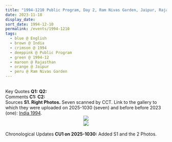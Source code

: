 ```yaml
---
title: "1994-1210 Public Program, Day 2, Ram Nivas Garden, Jaipur, Rajasthan, India"
date: 2023-11-18
display_date: 
sort_date: 1994-12-10
permalink: /events/1994-1210
tags:
  - blue @ English
  - brown @ India
  - crimson @ 1994
  - deeppink @ Public Program
  - green @ 1994-12
  - maroon @ Rajasthan
  - orange @ Jaipur
  - peru @ Ram Nivas Garden
---
```


<br>

<wave-list>
  <list-title color="DarkSeaGreen" width="55">Key Quotes</list-title>
  <list-item color="BlanchedAlmond" width="280"><b>Q1:</b> <i></i></list-item>
  <list-item color="Lavender" width="280"><b>Q2:</b> <i></i></list-item>
</wave-list>

<br>

<wave-list>
  <list-title color="DarkSeaGreen" width="55">Comments</list-title>
  <list-item color="BlanchedAlmond" width="280"><b>C1:</b> <i></i></list-item>
  <list-item color="Lavender" width="280"><b>C2:</b> <i></i></list-item>
</wave-list>

<br>

<wave-list>
  <list-title color="DarkSeaGreen" width="40">Sources</list-title>
  <list-item color="BlanchedAlmond"  width="280"><b>S1. Right Photos.</b> Seven scanned by CCT. Link to the gallery to which they were uploaded on 2025-1030 (seven) and before before 2023 (one): <a href="https://eternalmoments.smugmug.com/Countries/India/1994">India 1994</a>.</list-item>
</wave-list>

<div style="text-align: center"><img src="https://pub-bcc3cbe9b1e94ba1ac28915f7a3900fa.r2.dev/1994-1210_Public_Program_Day_1_Jaipur_Rajasthan_India_01.png" /></div>

<div style="text-align: center"><img src="https://pub-bcc3cbe9b1e94ba1ac28915f7a3900fa.r2.dev/1994-1210_Public_Program_Day_1_Jaipur_Rajasthan_India_02_Detail_(from_tif)_(Photo_credit_Rosalyn_Anne_Tildesley).jpg" /></div>

<br>

<wave-list>
  <list-title color="DarkSeaGreen" width="110">Chronological Updates</list-title>
  <list-item color="BlanchedAlmond" width="280"><b>CU1 on 2025-1030:</b> Added S1 and the 2 Photos.</font></a></list-item>
</wave-list>